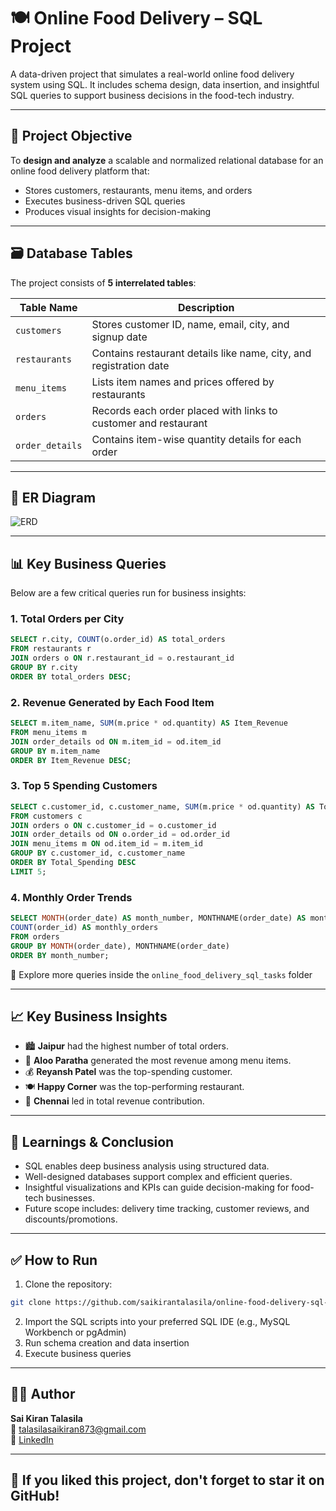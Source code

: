 # 🍽️ Online Food Delivery – SQL Project

A data-driven project that simulates a real-world online food delivery system using SQL. It includes schema design, data insertion, and insightful SQL queries to support business decisions in the food-tech industry.

---

## 📌 Project Objective

To **design and analyze** a scalable and normalized relational database for an online food delivery platform that:

- Stores customers, restaurants, menu items, and orders
- Executes business-driven SQL queries
- Produces visual insights for decision-making

---

## 🗃️ Database Tables

The project consists of **5 interrelated tables**:

| Table Name      | Description                                                                 |
|------------------|-----------------------------------------------------------------------------|
| `customers`      | Stores customer ID, name, email, city, and signup date                      |
| `restaurants`    | Contains restaurant details like name, city, and registration date          |
| `menu_items`     | Lists item names and prices offered by restaurants                          |
| `orders`         | Records each order placed with links to customer and restaurant             |
| `order_details`  | Contains item-wise quantity details for each order                          |

---

## 🔗 ER Diagram

![ERD](ERD.png)

---

## 📊 Key Business Queries

Below are a few critical queries run for business insights:

### 1. Total Orders per City
```sql
SELECT r.city, COUNT(o.order_id) AS total_orders
FROM restaurants r
JOIN orders o ON r.restaurant_id = o.restaurant_id
GROUP BY r.city
ORDER BY total_orders DESC;
```

### 2. Revenue Generated by Each Food Item
```sql
SELECT m.item_name, SUM(m.price * od.quantity) AS Item_Revenue
FROM menu_items m
JOIN order_details od ON m.item_id = od.item_id
GROUP BY m.item_name
ORDER BY Item_Revenue DESC;
```

### 3. Top 5 Spending Customers
```sql
SELECT c.customer_id, c.customer_name, SUM(m.price * od.quantity) AS Total_Spending
FROM customers c
JOIN orders o ON c.customer_id = o.customer_id
JOIN order_details od ON o.order_id = od.order_id
JOIN menu_items m ON od.item_id = m.item_id
GROUP BY c.customer_id, c.customer_name
ORDER BY Total_Spending DESC
LIMIT 5;
```

### 4. Monthly Order Trends
```sql
SELECT MONTH(order_date) AS month_number, MONTHNAME(order_date) AS month_name, 
COUNT(order_id) AS monthly_orders
FROM orders
GROUP BY MONTH(order_date), MONTHNAME(order_date)
ORDER BY month_number;
```

🔎 Explore more queries inside the `online_food_delivery_sql_tasks` folder

---

## 📈 Key Business Insights

- 🏙️ **Jaipur** had the highest number of total orders.
- 🧾 **Aloo Paratha** generated the most revenue among menu items.
- 💰 **Reyansh Patel** was the top-spending customer.
- 🍽️ **Happy Corner** was the top-performing restaurant.
- 🧭 **Chennai** led in total revenue contribution.

---

## 🧠 Learnings & Conclusion

- SQL enables deep business analysis using structured data.
- Well-designed databases support complex and efficient queries.
- Insightful visualizations and KPIs can guide decision-making for food-tech businesses.
- Future scope includes: delivery time tracking, customer reviews, and discounts/promotions.

---

## ✅ How to Run

1. Clone the repository:
```bash
git clone https://github.com/saikirantalasila/online-food-delivery-sql-project.git
```
2. Import the SQL scripts into your preferred SQL IDE (e.g., MySQL Workbench or pgAdmin)
3. Run schema creation and data insertion
4. Execute business queries

---

## 🙋‍♂️ Author

**Sai Kiran Talasila**  
📧 [talasilasaikiran873@gmail.com](mailto:talasilasaikiran873@gmail.com)  
🔗 [LinkedIn](https://www.linkedin.com/in/saikirantalasila)

---

## 🌟 If you liked this project, don't forget to star it on GitHub!  
